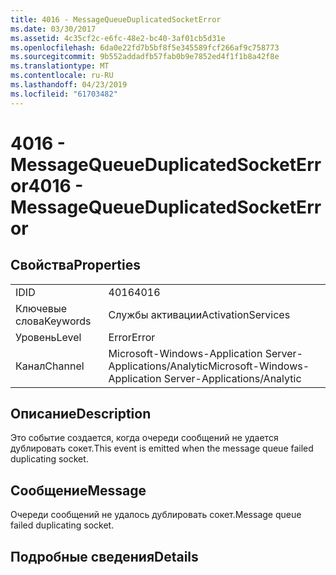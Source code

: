 ```yaml
---
title: 4016 - MessageQueueDuplicatedSocketError
ms.date: 03/30/2017
ms.assetid: 4c35cf2c-e6fc-48e2-bc40-3af01cb5d31e
ms.openlocfilehash: 6da0e22fd7b5bf8f5e345589fcf266af9c758773
ms.sourcegitcommit: 9b552addadfb57fab0b9e7852ed4f1f1b8a42f8e
ms.translationtype: MT
ms.contentlocale: ru-RU
ms.lasthandoff: 04/23/2019
ms.locfileid: "61703482"
---
```

# <a name="4016---messagequeueduplicatedsocketerror"></a><span data-ttu-id="eaaf9-102">4016 - MessageQueueDuplicatedSocketError</span><span class="sxs-lookup"><span data-stu-id="eaaf9-102">4016 - MessageQueueDuplicatedSocketError</span></span>
## <a name="properties"></a><span data-ttu-id="eaaf9-103">Свойства</span><span class="sxs-lookup"><span data-stu-id="eaaf9-103">Properties</span></span>  
  
|||  
|-|-|  
|<span data-ttu-id="eaaf9-104">ID</span><span class="sxs-lookup"><span data-stu-id="eaaf9-104">ID</span></span>|<span data-ttu-id="eaaf9-105">4016</span><span class="sxs-lookup"><span data-stu-id="eaaf9-105">4016</span></span>|  
|<span data-ttu-id="eaaf9-106">Ключевые слова</span><span class="sxs-lookup"><span data-stu-id="eaaf9-106">Keywords</span></span>|<span data-ttu-id="eaaf9-107">Службы активации</span><span class="sxs-lookup"><span data-stu-id="eaaf9-107">ActivationServices</span></span>|  
|<span data-ttu-id="eaaf9-108">Уровень</span><span class="sxs-lookup"><span data-stu-id="eaaf9-108">Level</span></span>|<span data-ttu-id="eaaf9-109">Error</span><span class="sxs-lookup"><span data-stu-id="eaaf9-109">Error</span></span>|  
|<span data-ttu-id="eaaf9-110">Канал</span><span class="sxs-lookup"><span data-stu-id="eaaf9-110">Channel</span></span>|<span data-ttu-id="eaaf9-111">Microsoft-Windows-Application Server-Applications/Analytic</span><span class="sxs-lookup"><span data-stu-id="eaaf9-111">Microsoft-Windows-Application Server-Applications/Analytic</span></span>|  
  
## <a name="description"></a><span data-ttu-id="eaaf9-112">Описание</span><span class="sxs-lookup"><span data-stu-id="eaaf9-112">Description</span></span>  
 <span data-ttu-id="eaaf9-113">Это событие создается, когда очереди сообщений не удается дублировать сокет.</span><span class="sxs-lookup"><span data-stu-id="eaaf9-113">This event is emitted when the message queue failed duplicating socket.</span></span>  
  
## <a name="message"></a><span data-ttu-id="eaaf9-114">Сообщение</span><span class="sxs-lookup"><span data-stu-id="eaaf9-114">Message</span></span>  
 <span data-ttu-id="eaaf9-115">Очереди сообщений не удалось дублировать сокет.</span><span class="sxs-lookup"><span data-stu-id="eaaf9-115">Message queue failed duplicating socket.</span></span>  
  
## <a name="details"></a><span data-ttu-id="eaaf9-116">Подробные сведения</span><span class="sxs-lookup"><span data-stu-id="eaaf9-116">Details</span></span>
